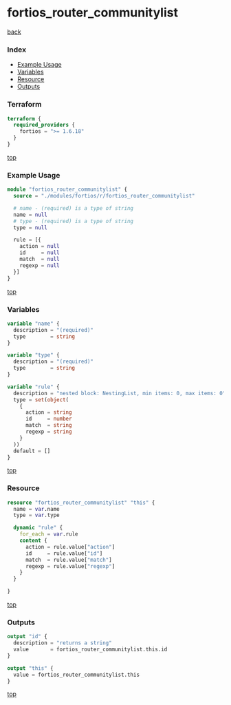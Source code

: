 # fortios_router_communitylist

[back](../fortios.md)

### Index

- [Example Usage](#example-usage)
- [Variables](#variables)
- [Resource](#resource)
- [Outputs](#outputs)

### Terraform

```terraform
terraform {
  required_providers {
    fortios = ">= 1.6.18"
  }
}
```

[top](#index)

### Example Usage

```terraform
module "fortios_router_communitylist" {
  source = "./modules/fortios/r/fortios_router_communitylist"

  # name - (required) is a type of string
  name = null
  # type - (required) is a type of string
  type = null

  rule = [{
    action = null
    id     = null
    match  = null
    regexp = null
  }]
}
```

[top](#index)

### Variables

```terraform
variable "name" {
  description = "(required)"
  type        = string
}

variable "type" {
  description = "(required)"
  type        = string
}

variable "rule" {
  description = "nested block: NestingList, min items: 0, max items: 0"
  type = set(object(
    {
      action = string
      id     = number
      match  = string
      regexp = string
    }
  ))
  default = []
}
```

[top](#index)

### Resource

```terraform
resource "fortios_router_communitylist" "this" {
  name = var.name
  type = var.type

  dynamic "rule" {
    for_each = var.rule
    content {
      action = rule.value["action"]
      id     = rule.value["id"]
      match  = rule.value["match"]
      regexp = rule.value["regexp"]
    }
  }

}
```

[top](#index)

### Outputs

```terraform
output "id" {
  description = "returns a string"
  value       = fortios_router_communitylist.this.id
}

output "this" {
  value = fortios_router_communitylist.this
}
```

[top](#index)
